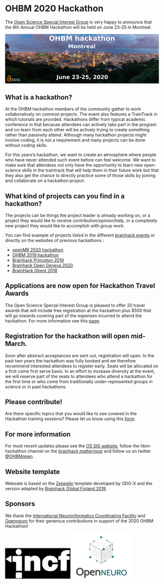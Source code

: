 # OHBM 2020 Hackathon

The [Open Science Special Interest Group](https://ossig.netlify.com/) is very happy to announce that the 8th Annual OHBM Hackathon will be held on June 23-25 in Montreal.

![landing_image](img/landing_hackathon_2020.jpg)

## What is a hackathon?

At the OHBM hackathon members of the community gather to work collaboratively on common projects. The event also features a TrainTrack in which tutorials are provided. Hackathons differ from typical academic conference in that because attendees can actively take part in the program and co-learn from each other will be actively trying to create something rather than passively attend. Although many hackathon projects might involve coding, it is not a requirement and many projects can be done without coding skills.

For this years’s hackathon, we want to create an atmosphere where people who have never attended such event before can feel welcome. We want to make sure that attendees not only have the opportunity to learn new open-science skills in the traintrack that will help them in their future work but that they also get the chance to directly practice some of those skills by joining and collaborate on a hackathon project.

## What kind of projects can you find in a hackathon?

The projects can be things the project leader is already working on, or a project they would like to receive contribution/opinion/help, or a completely new project they would like to accomplish with group work.

You can find example of projects listed in the different [brainhack events](http://www.brainhack.org/) or directly on the websites of previous hackathons :

- [openMR 2020 hackathon](https://github.com/OpenMRBenelux/openmrb2020-hackathon/issues)
- [OHBM 2019 hackathon](https://github.com/ohbm/hackathon2019/issues)
- [Brainhack Princeton 2019](https://github.com/brainhack-princeton/brainhack-princeton-2019)
- [Brainhack Open Geneva 2020](https://brainhack.ch/#portfolio)
- [BrainHack Ghent 2018](https://brainhackghent.github.io)

## Applications are now open for Hackathon Travel Awards

The Open Science Special Interest Group is pleased to offer 20 travel awards that will include free registration at the hackathon plus $500 that will go towards covering part of the expenses incurred to attend the hackathon. For more information see this [page](./travel_awards.md).

## Registration for the hackathon will open mid-March.

Soon after abstract acceptances are sent out, registration will open. In the past two years the hackathon was fully booked and we therefore recommend interested attendees to register early. Seats will be allocated on a first come first serve basis. In an effort to increase diversity at the event, we will reserve part of the seats to attendees who attend a hackathon for the first time or who come from traditionally under-represented groups in science or in past hackathons.

## Please contribute!

Are there specific topics that you would like to see covered in the Hackathon training sessions? Please let us know using this [form](https://forms.gle/LbngA8xVDYj3Ep9W7).

## For more information
For most recent updates please see the [OS SIG website](https://ossig.netlify.com/), follow the hbm-hackathon channel on the [brainhack mattermost](https://mattermost.brainhack.org/signup_user_complete/?id=orpd9qqjb7gqpnwg5k1fdagrq) and follow us on twitter [@OHBMopen](https://twitter.com/ohbmopen).

## Website template
Websate is based on the [Zeppelin](https://github.com/gdg-x/zeppelin)  template
developed by GDG-X and the version adapted by [Brainhack Global Finland 2018](https://brainhackfinland.github.io/2018/).

## Sponsors

We thank the [International Neuroinformatics Coordinating Facility](https://www.incf.org/) and [Openneuro](https://openneuro.org/) for their generous contributions in support of the 2020 OHBM Hackathon!

<img src="img/partners/incfLogo.jpeg" alt="INCF" height="100"/>
<img src="img/partners/OpenNeuro_Logo.png" alt="openneuro" height="150"/>
